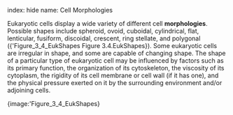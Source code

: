 index: hide
name: Cell Morphologies

Eukaryotic cells display a wide variety of different cell  **morphologies**. Possible shapes include spheroid, ovoid, cuboidal, cylindrical, flat, lenticular, fusiform, discoidal, crescent, ring stellate, and polygonal ({'Figure_3_4_EukShapes Figure 3.4.EukShapes}). Some eukaryotic cells are irregular in shape, and some are capable of changing shape. The shape of a particular type of eukaryotic cell may be influenced by factors such as its primary function, the organization of its cytoskeleton, the viscosity of its cytoplasm, the rigidity of its cell membrane or cell wall (if it has one), and the physical pressure exerted on it by the surrounding environment and/or adjoining cells.


{image:'Figure_3_4_EukShapes}
        

